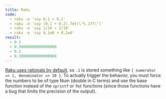 ```yaml
---
title: Raku
code:
  - raku -e 'say 0.1 + 0.2'
  - raku -e 'say (0.1 + 0.2).fmt(\"%.17f\")'
  - raku -e 'say 1/10 + 2/10'
  - raku -e 'say 0.1e0 + 0.2e0'
result: 
  - 0.3
  - 0.30000000000000000
  - 0.3
  - 0.30000000000000004
---
```


[Raku uses rationals by default][1], so `.1` is stored something like `{
numerator => 1, denominator => 10 }`. To actually trigger the behavior, you must
force the numbers to be of type Num (double in C terms) and use the base
function instead of the `sprintf` or `fmt` functions (since those functions have
a bug that limits the precision of the output).

[1]: https://docs.raku.org/type/Rational

